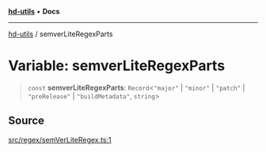 [**hd-utils**](../README.md) • **Docs**

***

[hd-utils](../globals.md) / semverLiteRegexParts

# Variable: semverLiteRegexParts

> `const` **semverLiteRegexParts**: `Record`\<`"major"` \| `"minor"` \| `"patch"` \| `"preRelease"` \| `"buildMetadata"`, `string`\>

## Source

[src/regex/semVerLiteRegex.ts:1](https://github.com/AhmadHddad/h-utils/blob/f7bb9ae71f981ffef49079271b9540862594b7e6/src/regex/semVerLiteRegex.ts#L1)
